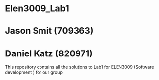 # Elen3009_Lab1
# Jason Smit (709363)
# Daniel Katz (820971)
This repository contains all the solutions to Lab1 for ELEN3009 (Software development ) for our group
